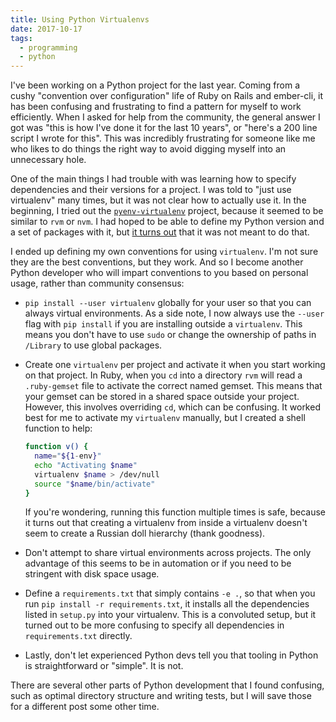 ```yaml
---
title: Using Python Virtualenvs
date: 2017-10-17
tags:
  - programming
  - python
---
```


I've been working on a Python project for the last year. Coming from
a cushy "convention over configuration" life of Ruby on Rails and ember-cli,
it has been confusing and frustrating to find a pattern for myself to work efficiently.
When I asked for help from the community, the general answer I got was
"this is how I've done it for the last 10 years", or "here's a 200 line script I
wrote for this". This was incredibly frustrating for someone like me who likes to
do things the right way to avoid digging myself into an unnecessary hole.

One of the main things I had trouble with was learning how to specify dependencies
and their versions for a project. I was told to "just use virtualenv" many times,
but it was not clear how to actually use it. In the beginning, I tried out the
[`pyenv-virtualenv`][1] project, because it seemed to be similar to `rvm` or `nvm`.
I had hoped to be able to define my Python version and a set of packages with it,
but [it turns out][2] that it was not meant to do that.

I ended up defining my own conventions for using `virtualenv`. I'm not sure they
are the best conventions, but they work. And so I become another Python developer
who will impart conventions to you based on personal usage, rather than community
consensus:

- `pip install --user virtualenv` globally for your user so that you can always
  virtual environments. As a side note, I now always use the `--user` flag with
  `pip install` if you are installing outside a `virtualenv`. This means you don't
  have to use `sudo` or change the ownership of paths in `/Library` to use global packages.
- Create one `virtualenv` per project and activate it when you start working
  on that project. In Ruby, when you `cd` into a directory `rvm` will read a
  `.ruby-gemset` file to activate the correct named gemset. This means that your
  gemset can be stored in a shared space outside your project. However, this involves
  overriding `cd`, which can be confusing. It worked best for me to activate my
  `virtualenv` manually, but I created a shell function to help:

  ```bash
  function v() {
    name="${1-env}"
    echo "Activating $name"
    virtualenv $name > /dev/null
    source "$name/bin/activate"
  }
  ```

  If you're wondering, running this function multiple times is safe, because
  it turns out that creating a virtualenv from inside a virtualenv doesn't seem
  to create a Russian doll hierarchy (thank goodness).

- Don't attempt to share virtual environments across projects. The only advantage
  of this seems to be in automation or if you need to be stringent with disk space
  usage.
- Define a `requirements.txt` that simply contains `-e .`, so that when you run
  `pip install -r requirements.txt`, it installs all the dependencies listed in
  `setup.py` into your virtualenv. This is a convoluted setup, but it turned out
  to be more confusing to specify all dependencies in `requirements.txt` directly.
- Lastly, don't let experienced Python devs tell you that tooling in Python
  is straightforward or "simple". It is not.

There are several other parts of Python development that I found confusing, such
as optimal directory structure and writing tests, but I will save those for
a different post some other time.

[1]: https://github.com/pyenv/pyenv-virtualenv
[2]: https://github.com/pyenv/pyenv-virtualenv/issues/190
